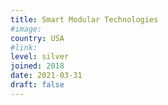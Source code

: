 ```yaml
---
title: Smart Modular Technologies
#image:
country: USA
#link:
level: silver
joined: 2018
date: 2021-03-31
draft: false
---
```

